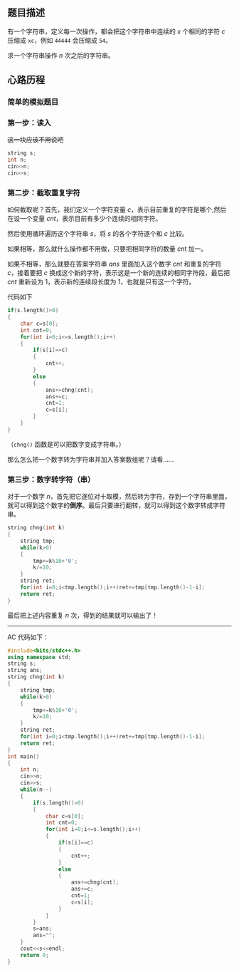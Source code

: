 ## 题目描述

有一个字符串，定义每一次操作，都会把这个字符串中连续的 $x$ 个相同的字符 $c$ 压缩成 `xc`，例如 `44444` 会压缩成 `54`。

求一个字符串操作 $n$ 次之后的字符串。

## 心路历程

### 简单的模拟题目

### 第一步：读入

~~这一块应该不用说吧~~

```cpp
string s;
int n;
cin>>n;
cin>>s;
```

### 第二步：截取重复字符

如何截取呢？首先，我们定义一个字符变量 $c$，表示目前重复的字符是哪个,然后在设一个变量 $cnt$，表示目前有多少个连续的相同字符。

然后使用循环遍历这个字符串 $s$，将 $s$ 的各个字符逐个和 $c$ 比较。

如果相等，那么就什么操作都不用做，只要把相同字符的数量 $cnt$ 加一。

如果不相等，那么就要在答案字符串 $ans$ 里面加入这个数字 $cnt$ 和重复的字符 $c$，接着要把 $c$ 换成这个新的字符，表示这是一个新的连续的相同字符段，最后把 $cnt$ 重新设为 $1$，表示新的连续段长度为 $1$，也就是只有这一个字符。

代码如下

```cpp
if(s.length()>0)
{
	char c=s[0];
	int cnt=0;
	for(int i=0;i<=s.length();i++)
	{
		if(s[i]==c)
		{
			cnt++;
		}
		else
		{
			ans+=chng(cnt);
			ans+=c;
			cnt=1;
			c=s[i];
		}
	}
}
 ```
（`chng()` 函数是可以把数字变成字符串。）

那么怎么把一个数字转为字符串并加入答案数组呢？请看……

### 第三步：数字转字符（串）

对于一个数字 $n$，首先把它逐位对十取模，然后转为字符，存到一个字符串里面，就可以得到这个数字的**倒序**。最后只要进行翻转，就可以得到这个数字转成字符串。

```cpp
string chng(int k)
{
	string tmp;
	while(k>0)
	{
		tmp+=k%10+'0';
		k/=10;
	}
	string ret;
	for(int i=0;i<tmp.length();i++)ret+=tmp[tmp.length()-1-i];
	return ret;
}
```

最后把上述内容重复 $n$ 次，得到的结果就可以输出了！

***

AC 代码如下：

```cpp
#include<bits/stdc++.h>
using namespace std;
string s;
string ans;
string chng(int k)
{
	string tmp;
	while(k>0)
	{
		tmp+=k%10+'0';
		k/=10;
	}
	string ret;
	for(int i=0;i<tmp.length();i++)ret+=tmp[tmp.length()-1-i];
	return ret;
}
int main()
{
	int n;
	cin>>n;
	cin>>s;
	while(n--)
	{
		if(s.length()>0)
		{
			char c=s[0];
			int cnt=0;
			for(int i=0;i<=s.length();i++)
			{
				if(s[i]==c)
				{
					cnt++;
				}
				else
				{
					ans+=chng(cnt);
					ans+=c;
					cnt=1;
					c=s[i];
				}
			}
		}
		s=ans;
		ans="";
	}
	cout<<s<<endl;
	return 0;
}
```